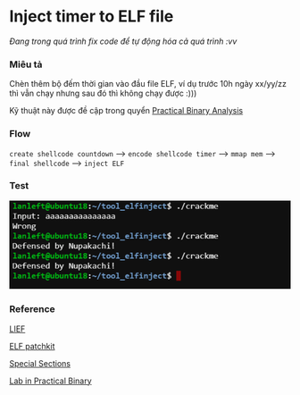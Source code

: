 # Inject timer to ELF file

*Đang trong quá trình fix code để tự động hóa cả quá trình :vv*

### Miêu tả

Chèn thêm bộ đếm thời gian vào đầu file ELF, ví dụ trước 10h ngày xx/yy/zz thì vẫn chạy nhưng sau đó thì không chạy được :)))

Kỹ thuật này được đề cập trong quyển [Practical Binary Analysis](https://www.pdfdrive.com/practical-binary-analysis-build-your-own-linux-tools-for-binary-instrumentation-analysis-and-disassembly-e158534629.html)

### Flow
`create shellcode countdown` --> `encode shellcode timer` --> `mmap mem` --> `final shellcode` --> `inject ELF`

### Test

![image01](imgs/defense.png)

### Reference

[LIEF](https://lief.quarkslab.com/doc/latest/tutorials/05_elf_infect_plt_got.html)

[ELF patchkit](https://blog.csdn.net/weixin_30764883/article/details/96114163)

[Special Sections](https://docs.oracle.com/cd/E19683-01/816-1386/chapter7-1/index.html)

[Lab in Practical Binary](https://github.com/lanleft/practical-binary)

